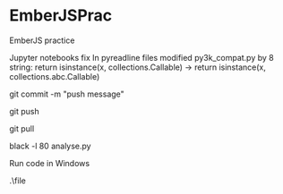 # EmberJSPrac

EmberJS practice

Jupyter notebooks fix
In pyreadline files
modified py3k_compat.py by 8 string:
return isinstance(x, collections.Callable) -> return isinstance(x, collections.abc.Callable)

git commit -m "push message"

git push

git pull

black -l 80 analyse.py

Run code in Windows

.\file
